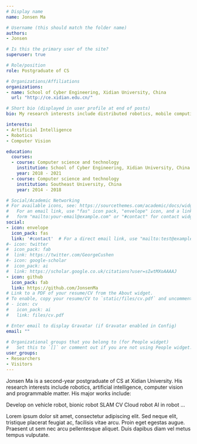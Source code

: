 ```yaml
---
# Display name
name: Jonsen Ma

# Username (this should match the folder name)
authors:
- Jonsen

# Is this the primary user of the site?
superuser: true

# Role/position
role: Postgraduate of CS

# Organizations/Affiliations
organizations:
- name: School of Cyber Engineering, Xidian University, China
  url: "http://ce.xidian.edu.cn/"

# Short bio (displayed in user profile at end of posts)
bio: My research interests include distributed robotics, mobile computing and programmable matter.

interests:
- Artificial Intelligence
- Robotics
- Computer Vision

education:
  courses:
  - course: Computer science and technology
    institution: School of Cyber Engineering, Xidian University, China
    year: 2018 - 2021
  - course: Computer science and technology
    institution: Southeast University, China
    year: 2014 - 2018

# Social/Academic Networking
# For available icons, see: https://sourcethemes.com/academic/docs/widgets/#icons
#   For an email link, use "fas" icon pack, "envelope" icon, and a link in the
#   form "mailto:your-email@example.com" or "#contact" for contact widget.
social:
- icon: envelope
  icon_pack: fas
  link: '#contact'  # For a direct email link, use "mailto:test@example.org".
#- icon: twitter
#  icon_pack: fab
#  link: https://twitter.com/GeorgeCushen
#- icon: google-scholar
#  icon_pack: ai
#  link: https://scholar.google.co.uk/citations?user=sIwtMXoAAAAJ
- icon: github
  icon_pack: fab
  link: https://github.com/JonsenMa
# Link to a PDF of your resume/CV from the About widget.
# To enable, copy your resume/CV to `static/files/cv.pdf` and uncomment the lines below.  
# - icon: cv
#   icon_pack: ai
#   link: files/cv.pdf

# Enter email to display Gravatar (if Gravatar enabled in Config)
email: ""
  
# Organizational groups that you belong to (for People widget)
#   Set this to `[]` or comment out if you are not using People widget.  
user_groups:
- Researchers
- Visitors
---
```


Jonsen Ma is a second-year postgraduate of CS at Xidian University. His research interests include robotics, artificial intelligence, computer vision and programmable matter. His major works include: 

  Develop on vehicle robot, bionic robot
  SLAM
  CV
  Cloud robot
  AI in robot
  ...

Lorem ipsum dolor sit amet, consectetur adipiscing elit. Sed neque elit, tristique placerat feugiat ac, facilisis vitae arcu. Proin eget egestas augue. Praesent ut sem nec arcu pellentesque aliquet. Duis dapibus diam vel metus tempus vulputate.
